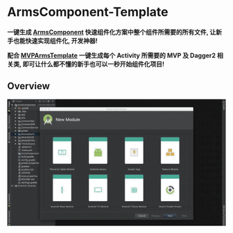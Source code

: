 # ArmsComponent-Template
**一键生成 [ArmsComponent](https://github.com/JessYanCoding/ArmsComponent) 快速组件化方案中整个组件所需要的所有文件, 让新手也能快速实现组件化, 开发神器!**

**配合 [MVPArmsTemplate](https://github.com/JessYanCoding/MVPArmsTemplate) 一键生成每个 Activity 所需要的 MVP 及 Dagger2 相关类, 即可让什么都不懂的新手也可以一秒开始组件化项目!**

## Overview
![gif](art/ArmsComponent-Template.gif)